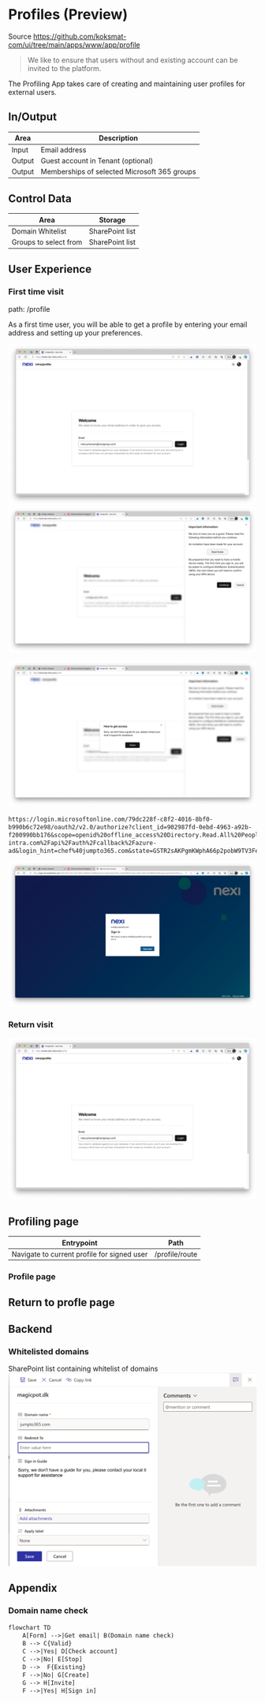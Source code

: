 
# Profiles (Preview)

Source https://github.com/koksmat-com/ui/tree/main/apps/www/app/profile

> We like to ensure that users without and existing account can be invited to the platform.

The Profiling App takes care of creating and maintaining user profiles for external users. 


## In/Output

| Area | Description |
| ----------- | ----------- |
| Input | Email address |
| Output | Guest account in Tenant (optional)|
| Output | Memberships of selected Microsoft 365 groups |

## Control Data

| Area | Storage |
| ----------- | ----------- |
| Domain Whitelist | SharePoint list |
| Groups to select from |  SharePoint list|



## User Experience

### First time visit

path: /profile

As a first time user, you will be able to get a profile by entering your email address and setting up your preferences.




![](2023-10-27-12-40-34.png)
![](2023-10-27-13-00-56.png)

![](2023-10-27-13-01-46.png)

```text
https://login.microsoftonline.com/79dc228f-c8f2-4016-8bf0-b990b6c72e98/oauth2/v2.0/authorize?client_id=902987fd-0ebd-4963-a92b-f200990bb176&scope=openid%20offline_access%20Directory.Read.All%20People.Read%20User.Read%20Sites.ReadWrite.All%20Directory.Read.All%20Calendars.ReadWrite&response_type=code&redirect_uri=https%3A%2F%2Fhome.nexi-intra.com%2Fapi%2Fauth%2Fcallback%2Fazure-ad&login_hint=chef%40jumpto365.com&state=GSTR2sAKPgmKWphA66p2pobW9TV3FetcyPAu2FaKerc
```

![](2023-10-27-13-02-26.png)

### Return visit
![](2023-10-27-12-38-17.png)


## Profiling page
| Entrypoint | Path |
| ----------- | ----------- |
| Navigate to current profile for signed user | /profile/route |




### Profile page


## Return to profle page

## Backend

### Whitelisted domains
 SharePoint list containing whitelist of domains
![](2023-10-27-12-45-43.png)

## Appendix

### Domain name check

```mermaid
flowchart TD
    A[Form] -->|Get email| B(Domain name check)
    B --> C{Valid}
    C -->|Yes| D[Check account]
    C -->|No| E[Stop]
    D -->  F{Existing}
    F -->|No| G[Create]
    G --> H[Invite]
    F -->|Yes| H[Sign in]
```

